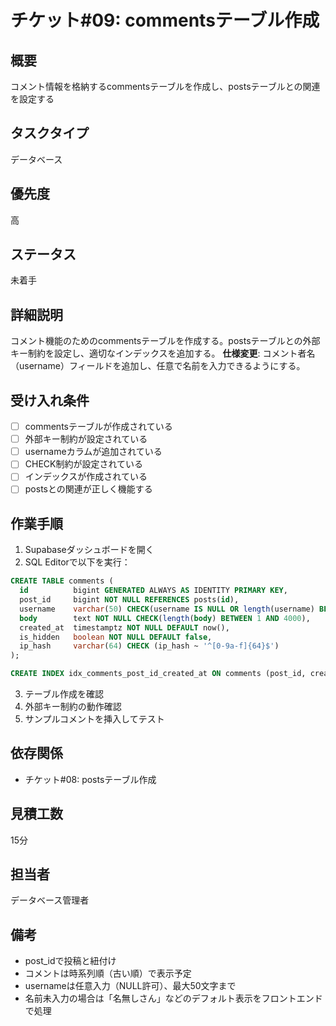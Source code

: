 # チケット#09: commentsテーブル作成

## 概要
コメント情報を格納するcommentsテーブルを作成し、postsテーブルとの関連を設定する

## タスクタイプ
データベース

## 優先度
高

## ステータス
未着手

## 詳細説明
コメント機能のためのcommentsテーブルを作成する。postsテーブルとの外部キー制約を設定し、適切なインデックスを追加する。
**仕様変更**: コメント者名（username）フィールドを追加し、任意で名前を入力できるようにする。

## 受け入れ条件
- [ ] commentsテーブルが作成されている
- [ ] 外部キー制約が設定されている
- [ ] usernameカラムが追加されている
- [ ] CHECK制約が設定されている
- [ ] インデックスが作成されている
- [ ] postsとの関連が正しく機能する

## 作業手順
1. Supabaseダッシュボードを開く
2. SQL Editorで以下を実行：
```sql
CREATE TABLE comments (
  id          bigint GENERATED ALWAYS AS IDENTITY PRIMARY KEY,
  post_id     bigint NOT NULL REFERENCES posts(id),
  username    varchar(50) CHECK(username IS NULL OR length(username) BETWEEN 1 AND 50),
  body        text NOT NULL CHECK(length(body) BETWEEN 1 AND 4000),
  created_at  timestamptz NOT NULL DEFAULT now(),
  is_hidden   boolean NOT NULL DEFAULT false,
  ip_hash     varchar(64) CHECK (ip_hash ~ '^[0-9a-f]{64}$')
);

CREATE INDEX idx_comments_post_id_created_at ON comments (post_id, created_at DESC);
```
3. テーブル作成を確認
4. 外部キー制約の動作確認
5. サンプルコメントを挿入してテスト

## 依存関係
- チケット#08: postsテーブル作成

## 見積工数
15分

## 担当者
データベース管理者

## 備考
- post_idで投稿と紐付け
- コメントは時系列順（古い順）で表示予定
- usernameは任意入力（NULL許可）、最大50文字まで
- 名前未入力の場合は「名無しさん」などのデフォルト表示をフロントエンドで処理